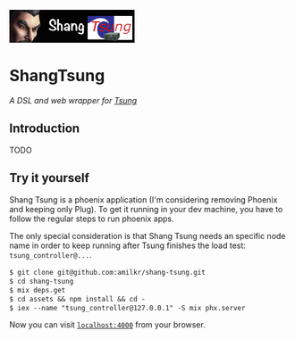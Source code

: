 ![shang-tsung](priv/static/images/logo.png)

# ShangTsung

_A DSL and web wrapper for [Tsung](http://tsung.erlang-projects.org/user_manual/introduction.html)_

## Introduction

TODO

## Try it yourself

Shang Tsung is a phoenix application (I'm considering removing Phoenix and keeping only Plug). To get it running in your dev machine, you have to follow the regular steps to run phoenix apps.

The only special consideration is that Shang Tsung needs an specific node name in order to keep running 
after Tsung finishes the load test: `tsung_controller@...`.

```
$ git clone git@github.com:amilkr/shang-tsung.git
$ cd shang-tsung
$ mix deps.get
$ cd assets && npm install && cd -
$ iex --name "tsung_controller@127.0.0.1" -S mix phx.server
```

Now you can visit [`localhost:4000`](http://localhost:4000) from your browser.

